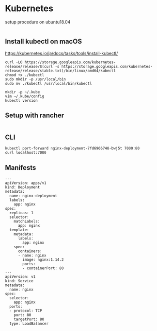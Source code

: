 
# Kubernetes

setup procedure on ubuntu18.04
```
```

## Install kubectl on macOS

https://kubernetes.io/ja/docs/tasks/tools/install-kubectl/
```
curl -LO https://storage.googleapis.com/kubernetes-release/release/$(curl -s https://storage.googleapis.com/kubernetes-release/release/stable.txt)/bin/linux/amd64/kubectl
chmod +x ./kubectl
sudo mkdir -p /usr/local/bin
sudo mv ./kubectl /usr/local/bin/kubectl

mkdir -p ~/.kube
vim ~/.kube/config
kubectl version
```

## Setup with rancher

```
```

## CLI

```
kubectl port-forward nginx-deployment-7fd6966748-bwj5t 7000:80
curl localhost:7000
```

## Manifests

```
---
apiVersion: apps/v1
kind: Deployment
metadata:
  name: nginx-deployment
  labels:
    app: nginx
spec:
  replicas: 1
  selector:
    matchLabels:
      app: nginx
  template:
    metadata:
      labels:
        app: nginx
    spec:
      containers:
      - name: nginx
        image: nginx:1.14.2
        ports:
        - containerPort: 80
---
apiVersion: v1
kind: Service
metadata:
  name: nginx
spec:
  selector:
    app: nginx
  ports:
  - protocol: TCP
    port: 80
    targetPort: 80
  type: LoadBalancer
```
